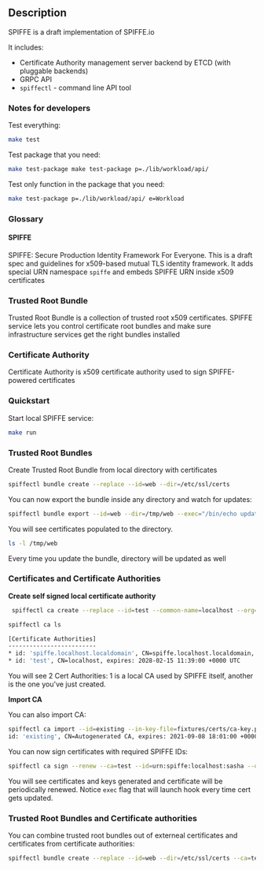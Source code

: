 ## Description

SPIFFE is a draft implementation of SPIFFE.io

It includes:

* Certificate Authority management server backend by ETCD (with pluggable backends)
* GRPC API
* `spiffectl` - command line API tool

### Notes for developers

Test everything:

```bash
make test
```

Test package that you need:

```bash
make test-package make test-package p=./lib/workload/api/
```

Test only function in the package that you need:

```bash
make test-package p=./lib/workload/api/ e=Workload
```

### Glossary

#### SPIFFE

SPIFFE: Secure Production Identity Framework For Everyone. This is a draft spec and guidelines for x509-based mutual TLS identity framework.
It adds special URN namespace `spiffe` and embeds SPIFFE URN inside x509 certificates

### Trusted Root Bundle

Trusted Root Bundle is a collection of trusted root x509 certificates. SPIFFE service lets you control certificate root bundles and make sure
infrastructure services get the right bundles installed

### Certificate Authority

Certificate Authority is x509 certificate authority used to sign SPIFFE-powered certificates


### Quickstart

Start local SPIFFE service:

```bash
make run
```

### Trusted Root Bundles

Create Trusted Root Bundle from local directory with certificates

```bash
spiffectl bundle create --replace --id=web --dir=/etc/ssl/certs
```

You can now export the bundle inside any directory and watch for updates:

```bash
spiffectl bundle export --id=web --dir=/tmp/web --exec="/bin/echo updated" --debug --watch
```

You will see certificates populated to the directory.

```bash
ls -l /tmp/web
```

Every time you update the bundle, directory will be updated as well


### Certificates and Certificate Authorities

**Create self signed local certificate authority**
    
```bash
 spiffectl ca create --replace --id=test --common-name=localhost --org=localhost --ttl=100000h
 ```

```bash
spiffectl ca ls

[Certificate Authorities]
-------------------------
* id: 'spiffe.localhost.localdomain', CN=spiffe.localhost.localdomain, expires: 2026-09-14 17:31:20 +0000 UTC
* id: 'test', CN=localhost, expires: 2028-02-15 11:39:00 +0000 UTC

```

You will see 2 Cert Authorities: 1 is a local CA used by SPIFFE itself, another is the one you've just created.

**Import CA**

You can also import CA:


```bash
spiffectl ca import --id=existing --in-key-file=fixtures/certs/ca-key.pem --in-cert-file=fixtures/certs/ca.pem
id: 'existing', CN=Autogenerated CA, expires: 2021-09-08 18:01:00 +0000 UTC successfully created
```

You can now sign certificates with required SPIFFE IDs:

```bash
spiffectl ca sign --renew --ca=test --id=urn:spiffe:localhost:sasha --out-key-file=/tmp/out.pem --out-cert-file=/tmp/out.cert --common-name="*.localhost" --ttl=10s --exec="/bin/echo updated certificate hehe" --debug
```

You will see certificates and keys generated and certificate will be periodically renewed. Notice `exec` flag that will launch hook every time cert gets updated.

### Trusted Root Bundles and Certificate authorities

You can combine trusted root bundles out of externeal certificates and certificates from certificate authorities:


```bash
spiffectl bundle create --replace --id=web --dir=/etc/ssl/certs --ca=test --ca=existing
```
